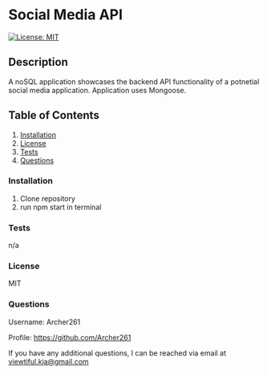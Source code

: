 # Social Media API

[![License: MIT](https://img.shields.io/badge/License-MIT-yellow.svg)](https://opensource.org/licenses/MIT)

## **Description**

A noSQL application showcases the backend API functionality of a potnetial social media application.
Application uses Mongoose.

## **Table of Contents**

1. [Installation](#Installation)
2. [License](#License)
3. [Tests](#Test)
4. [Questions](#Questions)

### **Installation**

1. Clone repository
2. run npm start in terminal

### **Tests**

n/a

### **License**

MIT

### **Questions**

Username: Archer261

Profile: <https://github.com/Archer261>

If you have any additional questions, I can be reached via email at <viewtiful.kja@gmail.com>
